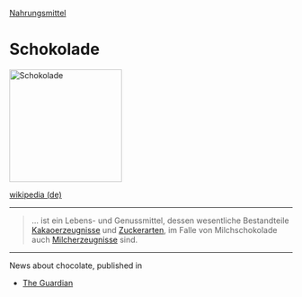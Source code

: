 [Nahrungsmittel](../nahrungsmittel.html)   

# Schokolade

<img src="https://upload.wikimedia.org/wikipedia/commons/thumb/7/70/Chocolate_%28blue_background%29.jpg/800px-Chocolate_%28blue_background%29.jpg" height="200" alt="Schokolade">

[wikipedia (de)](https://de.wikipedia.org/wiki/Schokolade)

---

> ... ist ein Lebens- und Genussmittel, dessen wesentliche Bestandteile [Kakaoerzeugnisse](kakao.html) und [Zuckerarten](zucker.html), im Falle von Milchschokolade auch [Milcherzeugnisse](milch.html) sind.

---

News about chocolate, published in
* [The Guardian](https://www.theguardian.com/food/chocolate)
